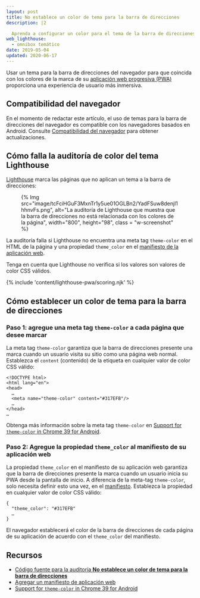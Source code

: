 ```yaml
---
layout: post
title: No establece un color de tema para la barra de direcciones
description: |2

  Aprenda a configurar un color para el tema de la barra de direcciones para su aplicación web progresiva.
web_lighthouse:
  - omnibox temático
date: 2019-05-04
updated: 2020-06-17
---
```


Usar un tema para la barra de direcciones del navegador para que coincida con los colores de la marca de su [aplicación web progresiva (PWA)](/discover-installable) proporciona una experiencia de usuario más inmersiva.

## Compatibilidad del navegador

En el momento de redactar este artículo, el uso de temas para la barra de direcciones del navegador es compatible con los navegadores basados en Android. Consulte [Compatibilidad del navegador](https://developer.mozilla.org/docs/Web/Manifest/theme_color#Browser_compatibility) para obtener actualizaciones.

## Cómo falla la auditoría de color del tema Lighthouse

[Lighthouse](https://developers.google.com/web/tools/lighthouse/) marca las páginas que no aplican un tema a la barra de direcciones:

<figure class="w-figure">{% Img src="image/tcFciHGuF3MxnTr1y5ue01OGLBn2/YadFSuw8denjl1hhnvFs.png", alt="La auditoría de Lighthouse que muestra que la barra de direcciones no está relacionada con los colores de la página", width="800", height="98", class = "w-screenshot" %}</figure>

La auditoría falla si Lighthouse no encuentra una meta tag `theme-color` en el HTML de la página y una propiedad `theme_color` en el [manifiesto de la aplicación web](/add-manifest).

Tenga en cuenta que Lighthouse no verifica si los valores son valores de color CSS válidos.

{% include 'content/lighthouse-pwa/scoring.njk' %}

## Cómo establecer un color de tema para la barra de direcciones

### Paso 1: agregue una meta tag `theme-color` a cada página que desee marcar

La meta tag `theme-color` garantiza que la barra de direcciones presente una marca cuando un usuario visita su sitio como una página web normal. Establezca el `content` (contenido) de la etiqueta en cualquier valor de color CSS válido:

```html/4
<!DOCTYPE html>
<html lang="en">
<head>
  …
  <meta name="theme-color" content="#317EFB"/>
  …
</head>
…
```

Obtenga más información sobre la meta tag `theme-color` en <a href="https://developers.google.com/web/updates/2014/11/Support-for-theme-color-in-Chrome-39-for-Android" data-md-type="link">Support for `theme-color` in Chrome 39 for Android</a>.

### Paso 2: Agregue la propiedad `theme_color` al manifiesto de su aplicación web

La propiedad `theme_color` en el manifiesto de su aplicación web garantiza que la barra de direcciones presente la marca cuando un usuario inicia su PWA desde la pantalla de inicio. A diferencia de la meta-tag `theme-color`, solo necesita definir esto una vez, en el [manifiesto](/add-manifest). Establezca la propiedad en cualquier valor de color CSS válido:

```html/1
{
  "theme_color": "#317EFB"
  …
}
```

El navegador establecerá el color de la barra de direcciones de cada página de su aplicación de acuerdo con el `theme_color` del manifiesto.

## Recursos

- [Código fuente para la auditoría **No establece un color de tema para la barra de direcciones**](https://github.com/GoogleChrome/lighthouse/blob/master/lighthouse-core/audits/themed-omnibox.js)
- [Agregar un manifiesto de aplicación web](/add-manifest)
- [Support for <code>theme-color</code> in Chrome 39 for Android](https://developers.google.com/web/updates/2014/11/Support-for-theme-color-in-Chrome-39-for-Android)
